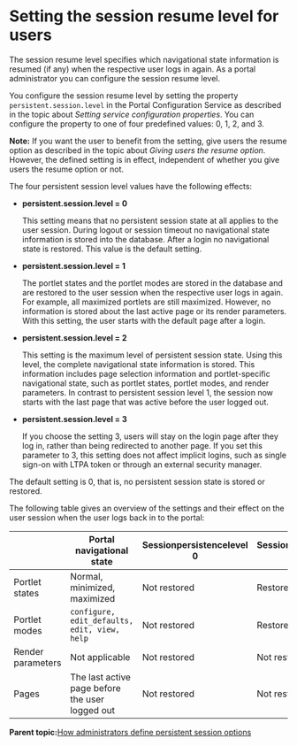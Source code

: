 # Setting the session resume level for users

The session resume level specifies which navigational state information is resumed \(if any\) when the respective user logs in again. As a portal administrator you can configure the session resume level.

You configure the session resume level by setting the property `persistent.session.level` in the Portal Configuration Service as described in the topic about *Setting service configuration properties*. You can configure the property to one of four predefined values: 0, 1, 2, and 3.

**Note:** If you want the user to benefit from the setting, give users the resume option as described in the topic about *Giving users the resume option*. However, the defined setting is in effect, independent of whether you give users the resume option or not.

The four persistent session level values have the following effects:

-   **persistent.session.level = 0**

    This setting means that no persistent session state at all applies to the user session. During logout or session timeout no navigational state information is stored into the database. After a login no navigational state is restored. This value is the default setting.

-   **persistent.session.level = 1**

    The portlet states and the portlet modes are stored in the database and are restored to the user session when the respective user logs in again. For example, all maximized portlets are still maximized. However, no information is stored about the last active page or its render parameters. With this setting, the user starts with the default page after a login.

-   **persistent.session.level = 2**

    This setting is the maximum level of persistent session state. Using this level, the complete navigational state information is stored. This information includes page selection information and portlet-specific navigational state, such as portlet states, portlet modes, and render parameters. In contrast to persistent session level 1, the session now starts with the last page that was active before the user logged out.

-   **persistent.session.level = 3**

    If you choose the setting 3, users will stay on the login page after they log in, rather than being redirected to another page. If you set this parameter to 3, this setting does not affect implicit logins, such as single sign-on with LTPA token or through an external security manager.


The default setting is 0, that is, no persistent session state is stored or restored.

The following table gives an overview of the settings and their effect on the user session when the user logs back in to the portal:

| |Portal navigational state|Sessionpersistencelevel 0|Sessionpersistencelevel 1|Sessionpersistencelevel 2|Sessionpersistencelevel 3|
|--|-------------------------|-------------------------|-------------------------|-------------------------|-------------------------|
|Portlet states|Normal, minimized, maximized|Not restored|Restored|Restored|Not restored|
|Portlet modes|`configure, edit_defaults, edit, view, help`|Not restored|Restored|Restored|Not restored|
|Render parameters|Not applicable|Not restored|Not restored|Restored|Not restored|
|Pages|The last active page before the user logged out|Not restored|Not restored|Restored|Not restored|

**Parent topic:**[How administrators define persistent session options](../admin-system/adcfgpss_adm_define.md)

